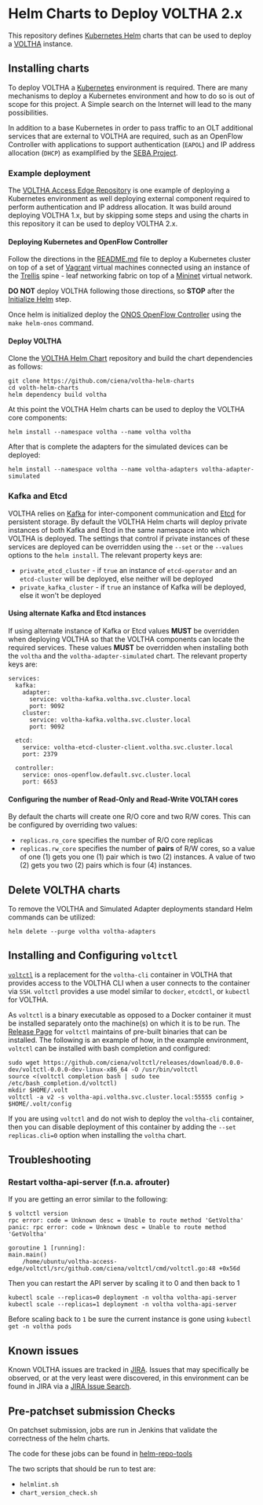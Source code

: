 # Helm Charts to Deploy VOLTHA 2.x

This repository defines [Kubernetes Helm](https://helm.sh/) charts that can be
used to deploy a [VOLTHA](https://www.opennetworking.org/voltha/) instance.

## Installing charts

To deploy VOLTHA a [Kubernetes](https://kubernetes.io/) environment is
required. There are many mechanisms to deploy a Kubernetes environment and how
to do so is out of scope for this project. A Simple search on the Internet will
lead to the many possibilities.

In addition to a base Kubernetes in order to pass traffic to an OLT additional
services that are external to VOLTHA are required, such as an OpenFlow
Controller with applications to support authentication (`EAPOL`) and IP address
allocation (`DHCP`) as examplified by the [SEBA
Project](https://www.opennetworking.org/seba/).

### Example deployment

The [VOLTHA Access Edge
Repository](https://github.com/ciena/voltha-access-edge) is one example of
deploying a Kubernetes environment as well deploying external component
required to perform authentication and IP address allocation. It was build
around deploying VOLTHA 1.x, but by skipping some steps and using the charts in
this repository it can be used to deploy VOLTHA 2.x.

#### Deploying Kubernetes and OpenFlow Controller

Follow the directions in the
[README.md](https://github.com/ciena/voltha-access-edge/blob/master/README.md#deploy-voltha)
file to deploy a Kubernetes cluster on top of a set of
[Vagrant](https://www.vagrantup.com/) virtual machines connected using an
instance of the [Trellis](https://www.opennetworking.org/trellis/) spine - leaf
networking fabric on top of a [Mininet](http://mininet.org/) virtual network.

**DO NOT** deploy VOLTHA following those directions, so **STOP** after the
[Initialize
Helm](https://github.com/ciena/voltha-access-edge/blob/master/README.md#initialize-helm)
step.

Once helm is initialized deploy the [ONOS OpenFlow
Controller](https://onosproject.org/) using the `make helm-onos` command.

#### Deploy VOLTHA

Clone the [VOLTHA Helm Chart](https://github.com/ciena/voltha-helm-charts)
repository and build the chart dependencies as follows:

```shell
git clone https://github.com/ciena/voltha-helm-charts
cd volth-helm-charts
helm dependency build voltha
```

At this point the VOLTHA Helm charts can be used to deploy the VOLTHA core
components:

```shell
helm install --namespace voltha --name voltha voltha
```

After that is complete the adapters for the simulated devices can be deployed:

```shell
helm install --namespace voltha --name voltha-adapters voltha-adapter-simulated
```

### Kafka and Etcd

VOLTHA relies on [Kafka](https://kafka.apache.org/) for inter-component
communication and [Etcd](https://coreos.com/etcd/) for persistent storage. By
default the VOLTHA Helm charts will deploy private instances of both Kafka and
Etcd in the same namespace into which VOLTHA is deployed. The settings that
control if private instances of these services are deployed can be overridden
using the `--set` or the `--values` options to the `helm install`. The relevant
property keys are:

- `private_etcd_cluster` - if `true` an instance of `etcd-operator` and an
  `etcd-cluster` will be deployed, else neither will be deployed
- `private_kafka_cluster` - if `true` an instance of Kafka will be deployed,
  else it won't be deployed

#### Using alternate Kafka and Etcd instances

If using alternate instance of Kafka or Etcd values **MUST** be overridden when
deploying VOLTHA so that the VOLTHA components can locate the required
services. These values **MUST** be overridden when installing both the `voltha`
and the `voltha-adapter-simulated` chart. The relevant property keys are:

```shell
services:
  kafka:
    adapter:
      service: voltha-kafka.voltha.svc.cluster.local
      port: 9092
    cluster:
      service: voltha-kafka.voltha.svc.cluster.local
      port: 9092

  etcd:
    service: voltha-etcd-cluster-client.voltha.svc.cluster.local
    port: 2379

  controller:
    service: onos-openflow.default.svc.cluster.local
    port: 6653
```

#### Configuring the number of Read-Only and Read-Write VOLTAH cores

By default the charts will create one R/O core and two R/W cores. This can be
configured by overriding two values:

- `replicas.ro_core` specifies the number of R/O core replicas
- `replicas.rw_core` specifies the number of **pairs** of R/W cores, so a value
  of one (1) gets you one (1) pair which is two (2) instances. A value of two
  (2) gets you two (2) pairs which is four (4) instances.

## Delete VOLTHA charts

To remove the VOLTHA and Simulated Adapter deployments standard Helm commands
can be utilized:

```shell
helm delete --purge voltha voltha-adapters
```

## Installing and Configuring `voltctl`

[`voltctl`](https://github.com/ciena/voltctl) is a replacement for the
`voltha-cli` container in VOLTHA that provides access to the VOLTHA CLI when a
user connects to the container via `SSH`. `voltctl` provides a use model
similar to `docker`, `etcdctl`, or `kubectl` for VOLTHA.

As `voltctl` is a binary executable as opposed to a Docker container it must be
installed separately onto the machine(s) on which it is to be run. The [Release
Page](https://github.com/ciena/voltctl/releases) for `voltctl` maintains of
pre-built binaries that can be installed. The following is an example of how,
in the example environment, `voltctl` can be installed with bash completion and
configured:

```shell
sudo wget https://github.com/ciena/voltctl/releases/download/0.0.0-dev/voltctl-0.0.0-dev-linux-x86_64 -O /usr/bin/voltctl
source <(voltctl completion bash | sudo tee /etc/bash_completion.d/voltctl)
mkdir $HOME/.volt
voltctl -a v2 -s voltha-api.voltha.svc.cluster.local:55555 config > $HOME/.volt/config
```

If you are using `voltctl` and do not wish to deploy the `voltha-cli`
container, then you can disable deployment of this container by adding the
`--set replicas.cli=0` option when installing the `voltha` chart.

## Troubleshooting

### Restart voltha-api-server (f.n.a. afrouter)

If you are getting an error similar to the following:

```shell
$ voltctl version
rpc error: code = Unknown desc = Unable to route method 'GetVoltha'
panic: rpc error: code = Unknown desc = Unable to route method 'GetVoltha'

goroutine 1 [running]:
main.main()
    /home/ubuntu/voltha-access-edge/voltctl/src/github.com/ciena/voltctl/cmd/voltctl.go:48 +0x56d
```

Then you can restart the API server by scaling it to 0 and then back to 1

```shell
kubectl scale --replicas=0 deployment -n voltha voltha-api-server
kubectl scale --replicas=1 deployment -n voltha voltha-api-server
```

Before scaling back to `1` be sure the current instance is gone using `kubectl
get -n voltha pods`

## Known issues

Known VOLTHA issues are tracked in [JIRA](https://jira.opencord.org). Issues
that may specifically be observed, or at the very least were discovered, in
this environment can be found in JIRA via a [JIRA Issue
Search](https://jira.opencord.org/issues/?jql=status%20not%20in%20%28closed%2C%20Done%2CResolved%29%20and%20labels%20in%20%28helm%29%20and%20affectedVersion%20in%20%28%22VOLTHA%20v2.0%22%29).

## Pre-patchset submission Checks

On patchset submission, jobs are run in Jenkins that validate the correctness
of the helm charts.

The code for these jobs can be found in
[helm-repo-tools](http://gerrit.opencord.org/helm-repo-tools)

The two scripts that should be run to test are:

- `helmlint.sh`
- `chart_version_check.sh`
